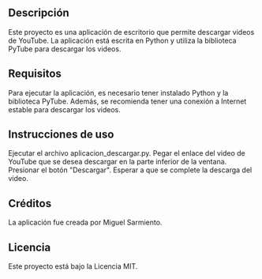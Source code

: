 ## Descripción
Este proyecto es una aplicación de escritorio que permite descargar videos de YouTube. La aplicación está escrita en Python y utiliza la biblioteca PyTube para descargar los videos.

## Requisitos
Para ejecutar la aplicación, es necesario tener instalado Python y la biblioteca PyTube. Además, se recomienda tener una conexión a Internet estable para descargar los videos.

## Instrucciones de uso
Ejecutar el archivo aplicacion_descargar.py.
Pegar el enlace del video de YouTube que se desea descargar en la parte inferior de la ventana.
Presionar el botón "Descargar".
Esperar a que se complete la descarga del video.
## Créditos
La aplicación fue creada por Miguel Sarmiento.

## Licencia
Este proyecto está bajo la Licencia MIT.
